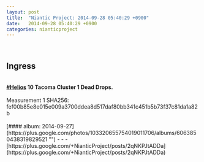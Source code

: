 ```yaml
---
layout: post
title:  "Niantic Project: 2014-09-28 05:40:29 +0900"
date:   2014-09-28 05:40:29 +0900
categories: nianticproject
---
```

<div class="shared"><br /><h2>Ingress</h2><br /><b><a rel="nofollow" class="ot-hashtag" href="https://plus.google.com/s/%23Helios">#Helios</a></b><b> 10 Tacoma Cluster 1 Dead Drops.</b><br /><br />Measurement 1 SHA256: fef00b85e8e015e009a3700ddea8d517daf80bb341c451b5b73f37c81da1a82b<br /><br /></div>
[#### album: 2014-09-27](https://plus.google.com/photos/103320655754019011706/albums/6063850438319829521 "")
- - -
[https://plus.google.com/+NianticProject/posts/2qNKPJtADDa](https://plus.google.com/+NianticProject/posts/2qNKPJtADDa)
